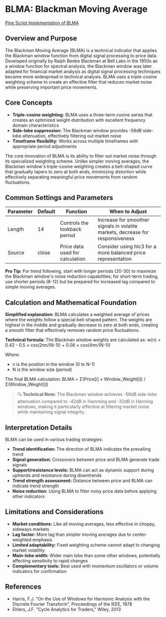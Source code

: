 # BLMA: Blackman Moving Average

[Pine Script Implementation of BLMA](https://github.com/mihakralj/pinescript/blob/main/indicators/trends_FIR/blma.pine)

## Overview and Purpose

The Blackman Moving Average (BLMA) is a technical indicator that applies the Blackman window function from digital signal processing to price data. Developed originally by Ralph Beebe Blackman at Bell Labs in the 1950s as a window function for spectral analysis, the Blackman window was later adapted for financial market analysis as digital signal processing techniques became more widespread in technical analysis. BLMA uses a triple-cosine weighting scheme to create an effective filter that reduces market noise while preserving important price movements.

## Core Concepts

* **Triple-cosine weighting:** BLMA uses a three-term cosine series that creates an optimized weight distribution with excellent frequency domain characteristics
* **Side-lobe suppression:** The Blackman window provides -58dB side-lobe attenuation, effectively filtering out market noise
* **Timeframe flexibility:** Works across multiple timeframes with appropriate period adjustments

The core innovation of BLMA is its ability to filter out market noise through its specialized weighting scheme. Unlike simpler moving averages, the Blackman window's triple-cosine weighting creates a bell-shaped curve that gradually tapers to zero at both ends, minimizing distortion while effectively separating meaningful price movements from random fluctuations.

## Common Settings and Parameters

| Parameter | Default | Function | When to Adjust |
|-----------|---------|----------|---------------|
| Length | 14 | Controls the lookback period | Increase for smoother signals in volatile markets, decrease for responsiveness |
| Source | close | Price data used for calculation | Consider using hlc3 for a more balanced price representation |

**Pro Tip:** For trend following, start with longer periods (20-30) to maximize the Blackman window's noise reduction capabilities; for short-term trading, use shorter periods (8-12) but be prepared for increased lag compared to simple moving averages.

## Calculation and Mathematical Foundation

**Simplified explanation:**
BLMA calculates a weighted average of prices where the weights follow a special bell-shaped pattern. The weights are highest in the middle and gradually decrease to zero at both ends, creating a smooth filter that effectively removes random price fluctuations.

**Technical formula:**
The Blackman window weights are calculated as:
w(n) = 0.42 - 0.5 × cos(2πn/(N-1)) + 0.08 × cos(4πn/(N-1))

Where:
- n is the position in the window (0 to N-1)
- N is the window size (period)

The final BLMA calculation: BLMA = Σ(Price[i] × Window_Weight[i]) / Σ(Window_Weight[i])

> 🔍 **Technical Note:** The Blackman window achieves -58dB side-lobe attenuation compared to -42dB in Hamming and -32dB in Hanning windows, making it particularly effective at filtering market noise while maintaining signal integrity.

## Interpretation Details

BLMA can be used in various trading strategies:

* **Trend identification:** The direction of BLMA indicates the prevailing trend
* **Signal generation:** Crossovers between price and BLMA generate trade signals
* **Support/resistance levels:** BLMA can act as dynamic support during uptrends and resistance during downtrends
* **Trend strength assessment:** Distance between price and BLMA can indicate trend strength
* **Noise reduction:** Using BLMA to filter noisy price data before applying other indicators

## Limitations and Considerations

* **Market conditions:** Like all moving averages, less effective in choppy, sideways markets
* **Lag factor:** More lag than simpler moving averages due to center-weighted emphasis
* **Limited adaptability:** Fixed weighting scheme cannot adapt to changing market volatility
* **Main-lobe width:** Wider main lobe than some other windows, potentially affecting sensitivity to rapid changes
* **Complementary tools:** Best used with momentum oscillators or volume indicators for confirmation

## References

* Harris, F.J. "On the Use of Windows for Harmonic Analysis with the Discrete Fourier Transform", Proceedings of the IEEE, 1978
* Ehlers, J.F. "Cycle Analytics for Traders," Wiley, 2013
